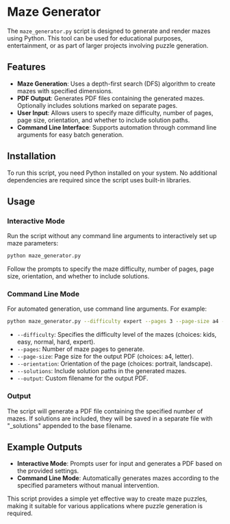 # Maze Generator

The `maze_generator.py` script is designed to generate and render mazes using Python. This tool can be used for educational purposes, entertainment, or as part of larger projects involving puzzle generation.

## Features

- **Maze Generation**: Uses a depth-first search (DFS) algorithm to create mazes with specified dimensions.
- **PDF Output**: Generates PDF files containing the generated mazes. Optionally includes solutions marked on separate pages.
- **User Input**: Allows users to specify maze difficulty, number of pages, page size, orientation, and whether to include solution paths.
- **Command Line Interface**: Supports automation through command line arguments for easy batch generation.

## Installation

To run this script, you need Python installed on your system. No additional dependencies are required since the script uses built-in libraries.

## Usage

### Interactive Mode

Run the script without any command line arguments to interactively set up maze parameters:

```sh
python maze_generator.py
```

Follow the prompts to specify the maze difficulty, number of pages, page size, orientation, and whether to include solutions.

### Command Line Mode

For automated generation, use command line arguments. For example:

```sh
python maze_generator.py --difficulty expert --pages 3 --page-size a4 --orientation landscape --solutions --output custom_mazes.pdf
```

- `--difficulty`: Specifies the difficulty level of the mazes (choices: kids, easy, normal, hard, expert).
- `--pages`: Number of maze pages to generate.
- `--page-size`: Page size for the output PDF (choices: a4, letter).
- `--orientation`: Orientation of the page (choices: portrait, landscape).
- `--solutions`: Include solution paths in the generated mazes.
- `--output`: Custom filename for the output PDF.

### Output

The script will generate a PDF file containing the specified number of mazes. If solutions are included, they will be saved in a separate file with "_solutions" appended to the base filename.

## Example Outputs

- **Interactive Mode**: Prompts user for input and generates a PDF based on the provided settings.
- **Command Line Mode**: Automatically generates mazes according to the specified parameters without manual intervention.

This script provides a simple yet effective way to create maze puzzles, making it suitable for various applications where puzzle generation is required.
